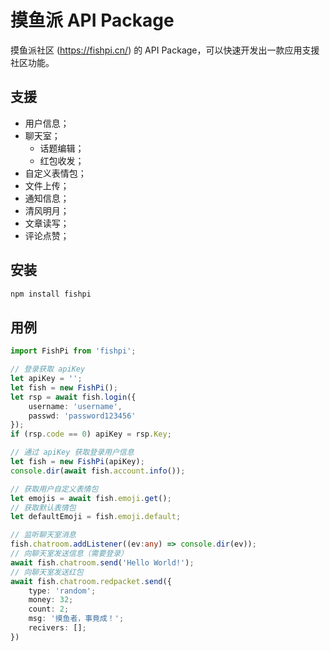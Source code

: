 # 摸鱼派 API Package
摸鱼派社区 (https://fishpi.cn/) 的 API Package，可以快速开发出一款应用支援社区功能。

## 支援
- 用户信息；
- 聊天室；
  - 话题编辑；
  - 红包收发；
- 自定义表情包；
- 文件上传；
- 通知信息；
- 清风明月；
- 文章读写；
- 评论点赞；

## 安装

```bash
npm install fishpi
```

## 用例

```ts
import FishPi from 'fishpi';

// 登录获取 apiKey
let apiKey = '';
let fish = new FishPi();
let rsp = await fish.login({ 
    username: 'username', 
    passwd: 'password123456' 
});
if (rsp.code == 0) apiKey = rsp.Key;

// 通过 apiKey 获取登录用户信息
let fish = new FishPi(apiKey);
console.dir(await fish.account.info());

// 获取用户自定义表情包
let emojis = await fish.emoji.get();
// 获取默认表情包
let defaultEmoji = fish.emoji.default;

// 监听聊天室消息
fish.chatroom.addListener((ev:any) => console.dir(ev));
// 向聊天室发送信息（需要登录）
await fish.chatroom.send('Hello World!');
// 向聊天室发送红包
await fish.chatroom.redpacket.send({
    type: 'random';
    money: 32;
    count: 2;
    msg: '摸鱼者，事竟成！';
    recivers: [];
})

```
